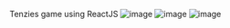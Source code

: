Tenzies game using ReactJS
![image](https://user-images.githubusercontent.com/87964996/215267989-d8be76f1-9e70-42c9-8e67-4ea7064b14cd.png)
![image](https://user-images.githubusercontent.com/87964996/215268007-516e3191-536c-44fa-a72a-a2392128c8e3.png)
![image](https://user-images.githubusercontent.com/87964996/215268018-eb8b2eac-e085-4fb8-a5e0-4ad8d1e4340d.png)
